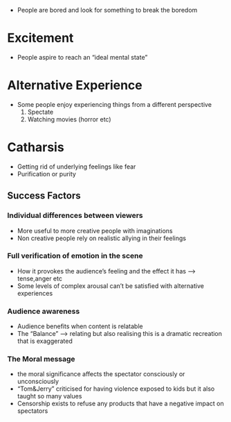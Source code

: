 - People are bored and look for something to break the boredom

# Excitement
- People aspire to reach an “ideal mental state”
# Alternative Experience
- Some people enjoy experiencing things from a different perspective 
  1. Spectate 
  2. Watching movies (horror etc)

# Catharsis
- Getting rid of underlying feelings like fear
- Purification or purity 
## Success Factors
### Individual differences between viewers
   - More useful to more creative people with imaginations
   - Non creative people rely on realistic allying in their feelings
### Full verification of emotion in the scene
   - How it provokes the audience’s feeling and the effect it has –> tense,anger etc
   - Some levels of complex arousal can’t be satisfied with alternative experiences
### Audience awareness 
   - Audience benefits when content is relatable
   - The “Balance” –> relating but also realising this is a dramatic recreation that is exaggerated
### The Moral message
   - the moral significance affects the spectator consciously or unconsciously 
   - “Tom&Jerry” criticised for having violence exposed to kids but it also taught so many values
   - Censorship exists to refuse any products that have a negative impact on spectators